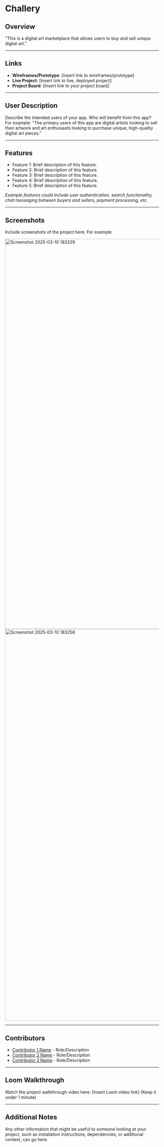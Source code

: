 # Challery

## Overview

"This is a digital art marketplace that allows users to buy and sell unique digital art."

---

## Links

- **Wireframes/Prototype**: [Insert link to wireframes/prototype]
- **Live Project**: [Insert link to live, deployed project]
- **Project Board**: [Insert link to your project board]

---

## User Description

Describe the intended users of your app. Who will benefit from this app? For example: "The primary users of this app are digital artists looking to sell their artwork and art enthusiasts looking to purchase unique, high-quality digital art pieces."

---

## Features

- Feature 1: Brief description of this feature.
- Feature 2: Brief description of this feature.
- Feature 3: Brief description of this feature.
- Feature 4: Brief description of this feature.
- Feature 5: Brief description of this feature.

*Example features could include user authentication, search functionality, chat messaging between buyers and sellers, payment processing, etc.*

---

## Screenshots

Include screenshots of the project here. For example:


<img width="1275" alt="Screenshot 2025-03-10 183329" src="https://github.com/user-attachments/assets/170f0181-b28b-4ffb-8e51-34c0443303e0" />

<img width="1280" alt="Screenshot 2025-03-10 183258" src="https://github.com/user-attachments/assets/672578d0-d942-484f-bc27-4f883845fa54" />

---

## Contributors

- [Contributor 1 Name](https://github.com/contributor1) - Role/Description
- [Contributor 2 Name](https://github.com/contributor2) - Role/Description
- [Contributor 3 Name](https://github.com/contributor3) - Role/Description

---

## Loom Walkthrough

Watch the project walkthrough video here: [Insert Loom video link] (Keep it under 1 minute)

---

## Additional Notes

Any other information that might be useful to someone looking at your project, such as installation instructions, dependencies, or additional context, can go here.

